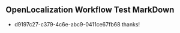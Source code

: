 ## OpenLocalization Workflow Test MarkDown
* d9197c27-c379-4c6e-abc9-0411ce67fb68 
thanks!<!--HONumber=Sep16_HO1-->